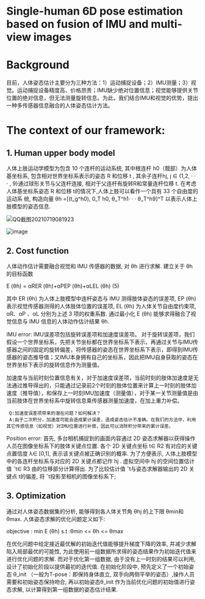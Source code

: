 # Single-human 6D pose estimation based on fusion of IMU and multi-view images

# Background
目前，人体姿态估计主要分为三种方法：1）运动捕捉设备；2）IMU测量；3）视觉。运动捕捉设备精度高、价格昂贵；IMU缺少绝对位置信息；视觉能够提供关节位置的绝对信息，但无法测量旋转信息。为此，我们结合IMU和视觉的优势，提出一种多传感器信息融合的人体姿态估计方法。

# The context of our framework:
 ## 1. Human upper body model
 
 人体上肢运动学模型为包含 10 个连杆的运动系统, 其中根连杆 h0（髋部）为人体基坐标系, 包含相对世界坐标系表示的姿态 R 和位移 t , 其余子连杆hj, j ∈ {1,2, · · · , 9}通过球形关节与父连杆连接, 相对于父连杆有旋转R和常量连杆位移 t. 在考虑人体基坐标系姿态 R 和位移 t的情况下,人体上肢可以看作一个具有 33 个自由度的运动系
统, 构造向量 θh =[(t_g^h0), 0_T h0, θ_T^h1· · · θ_T^h9]^T 以表示人体上肢模型的姿态信息.
  
 ![QQ截图20210719081923](https://user-images.githubusercontent.com/52600391/126127071-12ac66d1-6809-457d-8863-1a365f19c269.png)

![image](https://user-images.githubusercontent.com/52600391/126116124-7167d3e3-5b78-4a1c-9c63-8892489ee3cb.png)


  ## 2. Cost function

人体动作估计需要融合视觉和 IMU 传感器的数据, 对 θh 进行求解. 建立关于 θh 的目标函数

E (θh) = αRER (θh)+αPEP (θh)+αLEL (θh) (5)

其中 ER (θh) 为人体上肢模型中连杆姿态与 IMU 测得肢体姿态的误差项, EP (θh) 表示视觉传感器测得的人体肢体位置的误差项, EL (θh) 为人体关节自由度约束项, αR、αP 、αL 分别为上述 3 项的权重系数. 通过最小化 E (θh) 能够求得融合了视觉信息与 IMU 信息的人体动作估计结果 θh.

   IMU error:
     IMU误差项包括旋转误差项和加速度误差项。
     对于旋转误差项，我们假设一个世界坐标系，先把关节坐标都在世界坐标系下表示，再通过关节与IMU传感器之间的固定的旋转偏差，将传感器的姿态在世界坐标系下表示，即得到IMU传感器的姿态推导值；又IMU本身拥有自己的坐标系，因此把IMU自身获取的姿态在世界坐标下表示的旋转信息作为测量值。
     
加速度与当前时刻位置信息有关，对于加速度误差项，当前时刻的肢体加速度是无法通过推导得出的，只能通过记录前2个时刻的肢体位置来计算上一时刻的肢体加速度（推导值），和保存上一时刻IMU加速度（测量值），对于某一关节测量值是由当前肢体在世界坐标系中旋转信息乘传感器测量加速度，在加上重力补偿。
     
     Q:加速度误差项带来的潜在问题？如何解决？
     A:由于二次积分，加速度可能会造成累计误差，造成姿态估计不准确。在我们的方法中，利用其它传感信息（如视觉）对IMU位置进行补偿，因此可以消除积分带来的累计误差。
    
   Position error:
    首先, 多台相机捕捉到的画面内容通过 2D 姿态求解器以获得操作人员在图像坐标系下的肢体关键点位置. 各个 2D 关键点坐标 t∈ R2 有对应的关键点置信度 λ∈ [0,1], 表示该关键点被正确识别的概率. 为了方便表示, 人体上肢模型中的各连杆坐标系与对应的 2D 关键点都记作 hj . 虚拟空间中 hj 的空间位置估计值 ˆt∈ R3 由的位移部分计算得出. 为了比较估计值 ˆt与姿态求解器输出的 2D 关键点 t的偏差, 将 ˆt投影至相机的图像坐标系下;

  ## 3. Optimization
  
  通过对人体姿态数据集的分析, 能够得到各人体关节角 θhj 的上下限 θmin和 θmax. 人体姿态求解的优化问题定义如下:
  
objective : min E (θh) s.t :θmin <= θh <= θmax

  在优化问题中给定接近最优解的初始迭代值能够提升梯度下降的效率, 并减少求解陷入局部最优的可能性, 为此使用前一组数据所求得的姿态结果作为初始迭代值来进行优化问题的求解. 而对于优化第一组数据, 由于没有上一时刻的结果可以利用, 设计了初始化阶段以提供最初的迭代值. 在初始化阶段中, 预先定义了一个初始姿态 θ_init （一般为T-pose：即保持身体直立, 双手向两侧平举的姿态）,操作人员需要和初始姿态保持吻合, 再以初始姿态θ_init 作为当前优化问题的初始值进行姿态求解, 以计算得到第一组数据的姿态估计结果. 
